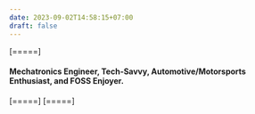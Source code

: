 ```yaml
---
date: 2023-09-02T14:58:15+07:00
draft: false
---
```


[=====]
#### Mechatronics Engineer, Tech-Savvy, Automotive/Motorsports Enthusiast, and FOSS Enjoyer.
[=====]
[=====]